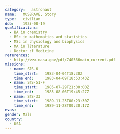 ```yaml
---
category:	astronaut
name:	MUSGRAVE, Story 
type:	civilian
dob:	1935-08-19
qualifications:
  - BA in chemistry
  - BSc in mathematics and statistics
  - MSc in physiology and biophysics
  - MA in literature
  - Doctor of Medicine
references:
  - http://www.nasa.gov/pdf/740566main_current.pdf
missions:
  - name: STS-6
    time_start:   1983-04-04T18:30Z
    time_end:     1983-04-09T18:53:43Z
  - name: STS-51-F
    time_start:   1985-07-29T21:00:00Z
    time_end:     1985-08-06T19:45:27Z
  - name: STS-33
    time_start:   1989-11-23T00:23:30Z
    time_end:     1989-11-28T00:30:17Z
evas:
gender:	Male
country:
  - USA
---
```

